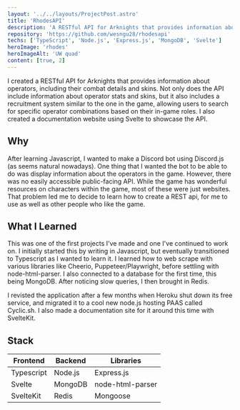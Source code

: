 ```yaml
---
layout: '../../layouts/ProjectPost.astro'
title: 'RhodesAPI'
description: 'A RESTful API for Arknights that provides information about operators. The API also includes a documentation website built with Svelte.'
repository: 'https://github.com/wesngu28/rhodesapi'
techs: ['TypeScript', 'Node.js', 'Express.js', 'MongoDB', 'Svelte']
heroImage: 'rhodes'
heroImageAlt: 'UW quad'
content: [true, 2]
---
```


I created a RESTful API for Arknights that provides information about operators, including their combat details and skins. Not only does the API include information about operator stats and skins, but it also includes a recruitment system similar to the one in the game, allowing users to search for specific operator combinations based on their in-game roles. I also created a documentation website using Svelte to showcase the API.

## Why

After learning Javascript, I wanted to make a Discord bot using Discord.js (as seems natural nowadays). One thing that I wanted the bot to be able to do was display information about the operators in the game. However, there was no easily accessible public-facing API. While the game has wonderful resources on characters within the game, most of these were just websites. That problem led me to decide to learn how to create a REST api, for me to use as well as other people who like the game.

## What I Learned

This was one of the first projects I've made and one I've continued to work on. I initially started this by writing in Javascript, but eventually transitioned to Typescript as I wanted to learn it.  I learned how to web scrape with various libraries like Cheerio, Puppeteer/Playwright, before settling with node-html-parser. I also connected to a database for the first time, this being MongoDB. After noticing slow queries, I then brought in Redis.

I revisted the application after a few months when Heroku shut down its free service, and migrated it to a cool new node.js hosting PAAS called Cyclic.sh. I also made a documentation site for it around this time with SvelteKit.

## Stack

| Frontend    | Backend     | Libraries
| ----------- | ----------- | ----------- |
| Typescript      | Node.js       | Express.js |
| Svelte   | MongoDB        | node-html-parser |
| SvelteKit  | Redis        | Mongoose |
